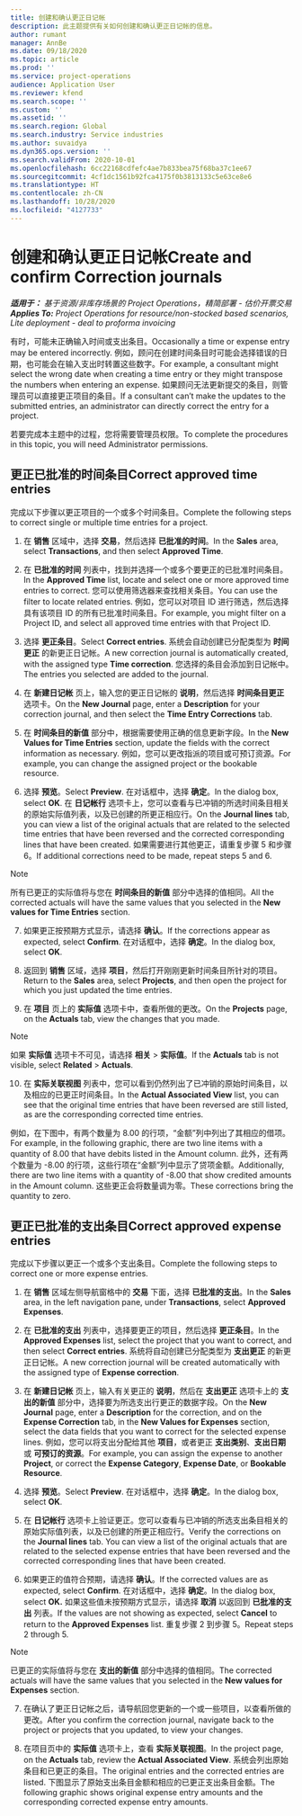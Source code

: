 ```yaml
---
title: 创建和确认更正日记帐
description: 此主题提供有关如何创建和确认更正日记帐的信息。
author: rumant
manager: AnnBe
ms.date: 09/18/2020
ms.topic: article
ms.prod: ''
ms.service: project-operations
audience: Application User
ms.reviewer: kfend
ms.search.scope: ''
ms.custom: ''
ms.assetid: ''
ms.search.region: Global
ms.search.industry: Service industries
ms.author: suvaidya
ms.dyn365.ops.version: ''
ms.search.validFrom: 2020-10-01
ms.openlocfilehash: 6cc22168cdfefc4ae7b833bea75f68ba37c1ee67
ms.sourcegitcommit: 4cf1dc1561b92fca4175f0b3813133c5e63ce8e6
ms.translationtype: HT
ms.contentlocale: zh-CN
ms.lasthandoff: 10/28/2020
ms.locfileid: "4127733"
---
```

# <a name="create-and-confirm-correction-journals"></a><span data-ttu-id="427a5-103">创建和确认更正日记帐</span><span class="sxs-lookup"><span data-stu-id="427a5-103">Create and confirm Correction journals</span></span>

<span data-ttu-id="427a5-104">_**适用于：** 基于资源/非库存场景的 Project Operations，精简部署 - 估价开票交易_</span><span class="sxs-lookup"><span data-stu-id="427a5-104">_**Applies To:** Project Operations for resource/non-stocked based scenarios, Lite deployment - deal to proforma invoicing_</span></span>

<span data-ttu-id="427a5-105">有时，可能未正确输入时间或支出条目。</span><span class="sxs-lookup"><span data-stu-id="427a5-105">Occasionally a time or expense entry may be entered incorrectly.</span></span> <span data-ttu-id="427a5-106">例如，顾问在创建时间条目时可能会选择错误的日期，也可能会在输入支出时转置这些数字。</span><span class="sxs-lookup"><span data-stu-id="427a5-106">For example, a consultant might select the wrong date when creating a time entry or they might transpose the numbers when entering an expense.</span></span> <span data-ttu-id="427a5-107">如果顾问无法更新提交的条目，则管理员可以直接更正项目的条目。</span><span class="sxs-lookup"><span data-stu-id="427a5-107">If a consultant can’t make the updates to the submitted entries, an administrator can directly correct the entry for a project.</span></span>

<span data-ttu-id="427a5-108">若要完成本主题中的过程，您将需要管理员权限。</span><span class="sxs-lookup"><span data-stu-id="427a5-108">To complete the procedures in this topic, you will need Administrator permissions.</span></span>

## <a name="correct-approved-time-entries"></a><span data-ttu-id="427a5-109">更正已批准的时间条目</span><span class="sxs-lookup"><span data-stu-id="427a5-109">Correct approved time entries</span></span>     

<span data-ttu-id="427a5-110">完成以下步骤以更正项目的一个或多个时间条目。</span><span class="sxs-lookup"><span data-stu-id="427a5-110">Complete the following steps to correct single or multiple time entries for a project.</span></span>

1. <span data-ttu-id="427a5-111">在 **销售** 区域中，选择 **交易**，然后选择 **已批准的时间**。</span><span class="sxs-lookup"><span data-stu-id="427a5-111">In the **Sales** area, select **Transactions**, and then select **Approved Time**.</span></span> 

2. <span data-ttu-id="427a5-112">在 **已批准的时间** 列表中，找到并选择一个或多个要更正的已批准时间条目。</span><span class="sxs-lookup"><span data-stu-id="427a5-112">In the **Approved Time** list, locate and select one or more approved time entries to correct.</span></span> <span data-ttu-id="427a5-113">您可以使用筛选器来查找相关条目。</span><span class="sxs-lookup"><span data-stu-id="427a5-113">You can use the filter to locate related entries.</span></span> <span data-ttu-id="427a5-114">例如，您可以对项目 ID 进行筛选，然后选择具有该项目 ID 的所有已批准时间条目。</span><span class="sxs-lookup"><span data-stu-id="427a5-114">For example, you might filter on a Project ID, and select all approved time entries with that Project ID.</span></span>

3. <span data-ttu-id="427a5-115">选择 **更正条目**。</span><span class="sxs-lookup"><span data-stu-id="427a5-115">Select **Correct entries**.</span></span> <span data-ttu-id="427a5-116">系统会自动创建已分配类型为 **时间更正** 的新更正日记帐。</span><span class="sxs-lookup"><span data-stu-id="427a5-116">A new correction journal is automatically created, with the assigned type **Time correction**.</span></span> <span data-ttu-id="427a5-117">您选择的条目会添加到日记帐中。</span><span class="sxs-lookup"><span data-stu-id="427a5-117">The entries you selected are added to the journal.</span></span> 

4. <span data-ttu-id="427a5-118">在 **新建日记帐** 页上，输入您的更正日记帐的 **说明**，然后选择 **时间条目更正** 选项卡。</span><span class="sxs-lookup"><span data-stu-id="427a5-118">On the **New Journal** page, enter a **Description** for your correction journal, and then select the **Time Entry Corrections** tab.</span></span>  

5. <span data-ttu-id="427a5-119">在 **时间条目的新值** 部分中，根据需要使用正确的信息更新字段。</span><span class="sxs-lookup"><span data-stu-id="427a5-119">In the **New Values for Time Entries** section, update the fields with the correct information as necessary.</span></span> <span data-ttu-id="427a5-120">例如，您可以更改指派的项目或可预订资源。</span><span class="sxs-lookup"><span data-stu-id="427a5-120">For example, you can change the assigned project or the bookable resource.</span></span>

6. <span data-ttu-id="427a5-121">选择 **预览**。</span><span class="sxs-lookup"><span data-stu-id="427a5-121">Select **Preview**.</span></span> <span data-ttu-id="427a5-122">在对话框中，选择 **确定**。</span><span class="sxs-lookup"><span data-stu-id="427a5-122">In the dialog box, select **OK**.</span></span> <span data-ttu-id="427a5-123">在 **日记帐行** 选项卡上，您可以查看与已冲销的所选时间条目相关的原始实际值列表，以及已创建的所更正相应行。</span><span class="sxs-lookup"><span data-stu-id="427a5-123">On the **Journal lines** tab, you can view a list of the original actuals that are related to the selected time entries that have been reversed and the corrected corresponding lines that have been created.</span></span> <span data-ttu-id="427a5-124">如果需要进行其他更正，请重复步骤 5 和步骤 6。</span><span class="sxs-lookup"><span data-stu-id="427a5-124">If additional corrections need to be made, repeat steps 5 and 6.</span></span> 

> [!NOTE]
> <span data-ttu-id="427a5-125">所有已更正的实际值将与您在 **时间条目的新值** 部分中选择的值相同。</span><span class="sxs-lookup"><span data-stu-id="427a5-125">All the corrected actuals will have the same values that you selected in the **New values for Time Entries** section.</span></span>

7. <span data-ttu-id="427a5-126">如果更正按预期方式显示，请选择 **确认**。</span><span class="sxs-lookup"><span data-stu-id="427a5-126">If the corrections appear as expected, select **Confirm**.</span></span> <span data-ttu-id="427a5-127">在对话框中，选择 **确定**。</span><span class="sxs-lookup"><span data-stu-id="427a5-127">In the dialog box, select **OK**.</span></span>

8. <span data-ttu-id="427a5-128">返回到 **销售** 区域，选择 **项目**，然后打开刚刚更新时间条目所针对的项目。</span><span class="sxs-lookup"><span data-stu-id="427a5-128">Return to the **Sales** area, select **Projects**, and then open the project for which you just updated the time entries.</span></span> 

9. <span data-ttu-id="427a5-129">在 **项目** 页上的 **实际值** 选项卡中，查看所做的更改。</span><span class="sxs-lookup"><span data-stu-id="427a5-129">On the **Projects** page, on the **Actuals** tab, view the changes that you made.</span></span> 

> [!NOTE]
> <span data-ttu-id="427a5-130">如果 **实际值** 选项卡不可见，请选择 **相关** > **实际值**。</span><span class="sxs-lookup"><span data-stu-id="427a5-130">If the **Actuals** tab is not visible, select **Related** > **Actuals**.</span></span>  

10. <span data-ttu-id="427a5-131">在 **实际关联视图** 列表中，您可以看到仍然列出了已冲销的原始时间条目，以及相应的已更正时间条目。</span><span class="sxs-lookup"><span data-stu-id="427a5-131">In the **Actual Associated View** list, you can see that the original time entries that have been reversed are still listed, as are the corresponding corrected time entries.</span></span> 

<span data-ttu-id="427a5-132">例如，在下图中，有两个数量为 8.00 的行项，“金额”列中列出了其相应的借项。</span><span class="sxs-lookup"><span data-stu-id="427a5-132">For example, in the following graphic, there are two line items with a quantity of 8.00 that have debits listed in the Amount column.</span></span> <span data-ttu-id="427a5-133">此外，还有两个数量为 -8.00 的行项，这些行项在“金额”列中显示了贷项金额。</span><span class="sxs-lookup"><span data-stu-id="427a5-133">Additionally, there are two line items with a quantity of -8.00 that show credited amounts in the Amount column.</span></span> <span data-ttu-id="427a5-134">这些更正会将数量调为零。</span><span class="sxs-lookup"><span data-stu-id="427a5-134">These corrections bring the quantity to zero.</span></span>

 
## <a name="correct-approved-expense-entries"></a><span data-ttu-id="427a5-135">更正已批准的支出条目</span><span class="sxs-lookup"><span data-stu-id="427a5-135">Correct approved expense entries</span></span>

<span data-ttu-id="427a5-136">完成以下步骤以更正一个或多个支出条目。</span><span class="sxs-lookup"><span data-stu-id="427a5-136">Complete the following steps to correct one or more expense entries.</span></span> 

1. <span data-ttu-id="427a5-137">在 **销售** 区域左侧导航窗格中的 **交易** 下面，选择 **已批准的支出**。</span><span class="sxs-lookup"><span data-stu-id="427a5-137">In the **Sales** area, in the left navigation pane, under **Transactions**, select **Approved Expenses**.</span></span>

2. <span data-ttu-id="427a5-138">在 **已批准的支出** 列表中，选择要更正的项目，然后选择 **更正条目**。</span><span class="sxs-lookup"><span data-stu-id="427a5-138">In the **Approved Expenses** list, select the project that you want to correct, and then select **Correct entries**.</span></span> <span data-ttu-id="427a5-139">系统将自动创建已分配类型为 **支出更正** 的新更正日记帐。</span><span class="sxs-lookup"><span data-stu-id="427a5-139">A new correction journal will be created automatically with the assigned type of **Expense correction**.</span></span> 

3. <span data-ttu-id="427a5-140">在 **新建日记帐** 页上，输入有关更正的 **说明**，然后在 **支出更正** 选项卡上的 **支出的新值** 部分中，选择要为所选支出行更正的数据字段。</span><span class="sxs-lookup"><span data-stu-id="427a5-140">On the **New Journal** page, enter a **Description** for the correction, and on the **Expense Correction** tab, in the **New Values for Expenses** section, select the data fields that you want to correct for the selected expense lines.</span></span> <span data-ttu-id="427a5-141">例如，您可以将支出分配给其他 **项目**，或者更正 **支出类别**、**支出日期** 或 **可预订的资源**。</span><span class="sxs-lookup"><span data-stu-id="427a5-141">For example, you can assign the expense to another **Project**, or correct the **Expense Category**, **Expense Date**, or **Bookable Resource**.</span></span>

4. <span data-ttu-id="427a5-142">选择 **预览**。</span><span class="sxs-lookup"><span data-stu-id="427a5-142">Select **Preview**.</span></span> <span data-ttu-id="427a5-143">在对话框中，选择 **确定**。</span><span class="sxs-lookup"><span data-stu-id="427a5-143">In the dialog box, select **OK**.</span></span> 

5. <span data-ttu-id="427a5-144">在 **日记帐行** 选项卡上验证更正。您可以查看与已冲销的所选支出条目相关的原始实际值列表，以及已创建的所更正相应行。</span><span class="sxs-lookup"><span data-stu-id="427a5-144">Verify the corrections on the **Journal lines** tab. You can view a list of the original actuals that are related to the selected expense entries that have been reversed and the corrected corresponding lines that have been created.</span></span>

6. <span data-ttu-id="427a5-145">如果更正的值符合预期，请选择 **确认**。</span><span class="sxs-lookup"><span data-stu-id="427a5-145">If the corrected values are as expected, select **Confirm**.</span></span> <span data-ttu-id="427a5-146">在对话框中，选择 **确定**。</span><span class="sxs-lookup"><span data-stu-id="427a5-146">In the dialog box, select **OK.**</span></span> <span data-ttu-id="427a5-147">如果这些值未按预期方式显示，请选择 **取消** 以返回到 **已批准的支出** 列表。</span><span class="sxs-lookup"><span data-stu-id="427a5-147">If the values are not showing as expected, select **Cancel** to return to the **Approved Expenses** list.</span></span> <span data-ttu-id="427a5-148">重复步骤 2 到步骤 5。</span><span class="sxs-lookup"><span data-stu-id="427a5-148">Repeat steps 2 through 5.</span></span> 

> [!NOTE]
> <span data-ttu-id="427a5-149">已更正的实际值将与您在 **支出的新值** 部分中选择的值相同。</span><span class="sxs-lookup"><span data-stu-id="427a5-149">The corrected actuals will have the same values that you selected in the **New values for Expenses** section.</span></span>

7. <span data-ttu-id="427a5-150">在确认了更正日记帐之后，请导航回您更新的一个或一些项目，以查看所做的更改。</span><span class="sxs-lookup"><span data-stu-id="427a5-150">After you confirm the correction journal, navigate back to the project or projects that you updated, to view your changes.</span></span>  

8. <span data-ttu-id="427a5-151">在项目页中的 **实际值** 选项卡上，查看 **实际关联视图**。</span><span class="sxs-lookup"><span data-stu-id="427a5-151">In the project page, on the **Actuals** tab, review the **Actual Associated View**.</span></span> <span data-ttu-id="427a5-152">系统会列出原始条目和已更正的条目。</span><span class="sxs-lookup"><span data-stu-id="427a5-152">The original entries and the corrected entries are listed.</span></span> <span data-ttu-id="427a5-153">下图显示了原始支出条目金额和相应的已更正支出条目金额。</span><span class="sxs-lookup"><span data-stu-id="427a5-153">The following graphic shows original expense entry amounts and the corresponding corrected expense entry amounts.</span></span> 


